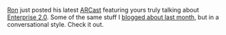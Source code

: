 [Ron](http://www.ronjacobs.com/) just posted his latest
[ARCast](http://channel9.msdn.com/shows/ARCast_with_Ron_Jacobs)
featuring yours truly talking about [Enterprise
2.0](http://channel9.msdn.com/ShowPost.aspx?PostID=199017). Some of the
same stuff I [blogged about last
month](http://devhawk.net/2006/04/18/apparently-microsoft-delivered-on-enterprise-2-0-three-years-ago/),
but in a conversational style. Check it out.
